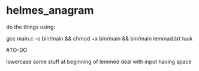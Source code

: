# helmes_anagram


do the things using:

gcc main.c -o bin/main && chmod +x bin/main && bin/main lemmad.txt luuk

#TO-DO

lowercase some stuff at beginning of lemmed
deal with input having space

